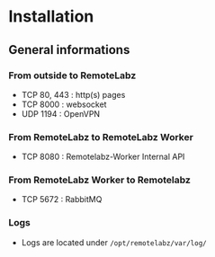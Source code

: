 # Installation
## General informations

### From outside to RemoteLabz
- TCP 80, 443 : http(s) pages
- TCP 8000 : websocket
- UDP 1194 : OpenVPN

### From RemoteLabz to RemoteLabz Worker
- TCP 8080 : Remotelabz-Worker Internal API

### From RemoteLabz Worker to Remotelabz
- TCP 5672 : RabbitMQ

### Logs
- Logs are located under `/opt/remotelabz/var/log/`
